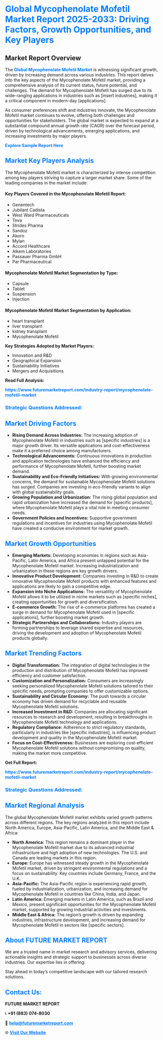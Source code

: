 <h1 style="color: #007BFF;">Global Mycophenolate Mofetil Market Report 2025-2033: Driving Factors, Growth Opportunities, and Key Players</h1>

<section id="overview">
<h2>Market Report Overview</h2>
<p>The <a href="https://www.futuremarketreport.com/industry-report/mycophenolate-mofetil-market" style="color: #007BFF; text-decoration: none;"><strong>Global Mycophenolate Mofetil Market</strong></a> is witnessing significant growth, driven by increasing demand across various industries. This report delves into the key aspects of the Mycophenolate Mofetil market, providing a comprehensive analysis of its current status, future potential, and challenges. The demand for Mycophenolate Mofetil has surged due to its wide-ranging applications in industries such as [insert industries], making it a critical component in modern-day [applications].</p>
<p>As consumer preferences shift and industries innovate, the Mycophenolate Mofetil market continues to evolve, offering both challenges and opportunities for stakeholders. The global market is expected to expand at a substantial compound annual growth rate (CAGR) over the forecast period, driven by technological advancements, emerging applications, and increasing investments by major players.</p>
</section>

<section id="overview">
<p><a href="https://www.futuremarketreport.com/request-sample/reportId=125833" style="color: #007BFF; text-decoration: none;"><strong>Explore Sample Report Here</strong></a></p>
</section>

<section id="key-players">
<h2 style="color: #007BFF;">Market Key Players Analysis</h2>
<p>The Mycophenolate Mofetil market is characterized by intense competition among key players striving to capture a larger market share. Some of the leading companies in the market include:</p>
<h4>Key Players Covered in the Mycophenolate Mofetil Report:</h4>
<ul><li>Genentech</li><li>Jubilant Cadista</li><li>West Ward Pharmaceuticals</li><li>Teva</li><li>Strides Pharma</li><li>Sandoz</li><li>Akorn</li><li>Mylan</li><li>Accord Healthcare</li><li>Alkem Laboratories</li><li>Passauer Pharma GmbH</li><li>Par Pharmaceutical</li></ul>
<h4>Mycophenolate Mofetil Market Segmentation by Type:</h4>
<ul><li>Capsule</li><li>Tablet</li><li>Suspension</li><li>Injection</li></ul>

<h4>Mycophenolate Mofetil Market Segmentation by Application:</h4>
<ul><li>heart transplant</li><li>liver transplant</li><li>kidney transplant</li><li>Mycophenolate Mofetil</li></ul>
<p><strong>Key Strategies Adopted by Market Players:</strong></p>
<ul>
<li>Innovation and R&D</li>
<li>Geographical Expansion</li>
<li>Sustainability Initiatives</li>
<li>Mergers and Acquisitions</li>
</ul>
</section>

<section>
<p><strong>Read Full Analysis: </strong></p><a href="https://www.futuremarketreport.com/industry-report/mycophenolate-mofetil-market" style="color: #007BFF; text-decoration: none;"><strong>https://www.futuremarketreport.com/industry-report/mycophenolate-mofetil-market</strong></a>
<h3 style="color: #007BFF;">Strategic Questions Addressed:</h3>
</section>

<section id="driving-factors">
<h2 style="color: #007BFF;">Market Driving Factors</h2>
<ul>
<li><strong>Rising Demand Across Industries:</strong> The increasing adoption of Mycophenolate Mofetil in industries such as [specific industries] is a major growth driver. Its versatile applications and cost-effectiveness make it a preferred choice among manufacturers.</li>
<li><strong>Technological Advancements:</strong> Continuous innovations in production and application technologies have enhanced the efficiency and performance of Mycophenolate Mofetil, further boosting market demand.</li>
<li><strong>Sustainability and Eco-Friendly Initiatives:</strong> With growing environmental concerns, the demand for sustainable Mycophenolate Mofetil solutions has surged. Companies are investing in eco-friendly variants to align with global sustainability goals.</li>
<li><strong>Growing Population and Urbanization:</strong> The rising global population and rapid urbanization have increased the demand for [specific products], where Mycophenolate Mofetil plays a vital role in meeting consumer needs.</li>
<li><strong>Government Policies and Incentives:</strong> Supportive government regulations and incentives for industries using Mycophenolate Mofetil have created a conducive environment for market growth.</li>
</ul>
</section>

<section id="growth-opportunities">
<h2 style="color: #007BFF;">Market Growth Opportunities</h2>
<ul>
<li><strong>Emerging Markets:</strong> Developing economies in regions such as Asia-Pacific, Latin America, and Africa present untapped potential for the Mycophenolate Mofetil market. Increasing industrialization and urbanization in these regions are key growth drivers.</li>
<li><strong>Innovative Product Development:</strong> Companies investing in R&D to create innovative Mycophenolate Mofetil products with enhanced features and applications are likely to gain a competitive edge.</li>
<li><strong>Expansion into Niche Applications:</strong> The versatility of Mycophenolate Mofetil allows it to be utilized in niche markets such as [specific niches], creating opportunities for growth and diversification.</li>
<li><strong>E-commerce Growth:</strong> The rise of e-commerce platforms has created a surge in demand for Mycophenolate Mofetil used in [specific applications], further boosting market growth.</li>
<li><strong>Strategic Partnerships and Collaborations:</strong> Industry players are forming partnerships to leverage shared expertise and resources, driving the development and adoption of Mycophenolate Mofetil products globally.</li>
</ul>
</section>

<section id="trending-factors">
<h2 style="color: #007BFF;">Market Trending Factors</h2>
<ul>
<li><strong>Digital Transformation:</strong> The integration of digital technologies in the production and distribution of Mycophenolate Mofetil has improved efficiency and customer satisfaction.</li>
<li><strong>Customization and Personalization:</strong> Consumers are increasingly seeking personalized Mycophenolate Mofetil solutions tailored to their specific needs, prompting companies to offer customizable options.</li>
<li><strong>Sustainability and Circular Economy:</strong> The push towards a circular economy has driven demand for recyclable and reusable Mycophenolate Mofetil solutions.</li>
<li><strong>Increased Investment in R&D:</strong> Companies are allocating significant resources to research and development, resulting in breakthroughs in Mycophenolate Mofetil technology and applications.</li>
<li><strong>Regulatory Compliance:</strong> Adherence to strict regulatory standards, particularly in industries like [specific industries], is influencing product development and quality in the Mycophenolate Mofetil market.</li>
<li><strong>Focus on Cost-Effectiveness:</strong> Businesses are exploring cost-efficient Mycophenolate Mofetil solutions without compromising on quality, making the market more competitive.</li>
</ul>
</section>

<section>
<p><strong>Get Full Report: </strong></p><a href="https://www.futuremarketreport.com/industry-report/mycophenolate-mofetil-market" style="color: #007BFF; text-decoration: none;"><strong>https://www.futuremarketreport.com/industry-report/mycophenolate-mofetil-market</strong></a>
<h3 style="color: #007BFF;">Strategic Questions Addressed:</h3>
</section>


<section id="regional-analysis">
<h2 style="color: #007BFF;">Market Regional Analysis</h2>
<p>The global Mycophenolate Mofetil market exhibits varied growth patterns across different regions. The key regions analyzed in this report include North America, Europe, Asia-Pacific, Latin America, and the Middle East & Africa:</p>
<ul>
<li><strong>North America:</strong> This region remains a dominant player in the Mycophenolate Mofetil market due to its advanced industrial infrastructure and high adoption of new technologies. The U.S. and Canada are leading markets in this region.</li>
<li><strong>Europe:</strong> Europe has witnessed steady growth in the Mycophenolate Mofetil market, driven by stringent environmental regulations and a focus on sustainability. Key countries include Germany, France, and the U.K.</li>
<li><strong>Asia-Pacific:</strong> The Asia-Pacific region is experiencing rapid growth, fueled by industrialization, urbanization, and increasing demand for Mycophenolate Mofetil in countries like China, India, and Japan.</li>
<li><strong>Latin America:</strong> Emerging markets in Latin America, such as Brazil and Mexico, present significant opportunities for the Mycophenolate Mofetil market, supported by growing industrial activities and investments.</li>
<li><strong>Middle East & Africa:</strong> The region’s growth is driven by expanding industries, infrastructure development, and increasing demand for Mycophenolate Mofetil in sectors like [specific sectors].</li>
</ul>
</section>

<footer>
<h2 style="color: #007BFF;">About FUTURE MARKET REPORT</h2>
<p>We are a trusted name in market research and advisory services, delivering actionable insights and strategic support to businesses across diverse industries. Our expertise lies in offering:</p>

<p>Stay ahead in today’s competitive landscape with our tailored research solutions.</p>

<h2 style="color: #007BFF;">Contact Us:</h2>
<p><strong>FUTURE MARKET REPORT</strong></p>
<p>📞 <strong>+91 (883) 074-8030</strong></p>
<p>📧 <strong><a href="mailto:help@futuremarketreport.com" style="color: #007BFF;">help@futuremarketreport.com</a></strong></p>
<p>🌐 <strong><a href="https://www.futuremarketreport.com/" style="color: #007BFF;">Visit Our Website</a></strong></p>
</footer>